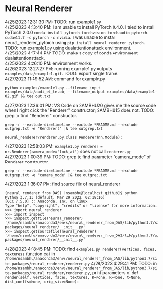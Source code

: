 # Neural Renderer
4/25/2023 12:31:30 PM: TODO: run example1.py  
4/25/2023 4:13:40 PM: I am unable to install PyTorch 0.4.0. I tried to install PyTorch 2.0.0 `conda install pytorch torchvision torchaudio pytorch-cuda=11.7 -c pytorch -c nvidia`. I was unable to install neural_renderer_pytorch using `pip install neural_renderer_pytorch`. TODO: run example1.py using dualattentionattack environment.  
4/25/2023 4:17:44 PM: TODO: make a copy of conda environment dualattentionattack.  
4/25/2023 4:26:10 PM: environment works.  
4/26/2023 12:27:27 PM: running example1.py outputs `examples/data/example1.gif`. TODO: export single frame.  
4/27/2023 11:49:52 AM: command for example.py
```
python examples/example1.py --filename_input examples/data/audi_et_te.obj --filename_output examples/data/example1-02.gif |& tee out.txt
```
4/27/2023 12:36:01 PM: VS Code on SAMBHU20 gives me the source code when I right click the "Renderer" constructor; SAMBHU15 does not. TODO: grep to find "Renderer" constructor. 
```
grep -r --exclude-dir=timeline --exclude *README.md --exclude outgrep.txt -e "Renderer(" |& tee outgrep.txt
```
```
neural_renderer/renderer.py:class Renderer(nn.Module):
```
4/27/2023 12:58:03 PM: `example1.py renderer = nr.Renderer(camera_mode='look_at')` does not call `renderer.py`  
4/27/2023 1:00:39 PM: TODO: grep to find parameter "camera_mode" of Renderer constructor. 
```
grep -r --exclude-dir=timeline --exclude *README.md --exclude outgrep.txt -e "camera_mode" |& tee outgrep.txt
```
4/27/2023 1:36:07 PM: find source file of neural_renderer
```
(neural_renderer_from_DAS) [nsambhu@localhost github]$ python
Python 3.7.13 (default, Mar 29 2022, 02:18:16) 
[GCC 7.5.0] :: Anaconda, Inc. on linux
Type "help", "copyright", "credits" or "license" for more information.
>>> import neural_renderer
>>> import inspect
>>> inspect.getfile(neural_renderer)
'/home/nsambhu/anaconda3/envs/neural_renderer_from_DAS/lib/python3.7/site-packages/neural_renderer/__init__.py'
>>> inspect.getsourcefile(neural_renderer)
'/home/nsambhu/anaconda3/envs/neural_renderer_from_DAS/lib/python3.7/site-packages/neural_renderer/__init__.py'
```
4/28/2023 4:18:45 PM: TODO: find `example1.py renderer(vertices, faces, textures)` function call in `/home/nsambhu/anaconda3/envs/neural_renderer_from_DAS/lib/python3.7/site-packages/neural_renderer/renderer.py`
4/28/2023 4:29:41 PM: TODO: in `/home/nsambhu/anaconda3/envs/neural_renderer_from_DAS/lib/python3.7/site-packages/neural_renderer/renderer.py`,  print parameters of `def render(self, vertices, faces, textures, K=None, R=None, t=None, dist_coeffs=None, orig_size=None):`